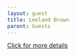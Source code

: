 ```yaml
---
layout: guest
title: Leeland Brown
parent: Guests
---
```



<div class="badge-base LI-profile-badge" data-locale="en_US" data-size="medium" data-theme="light" data-type="VERTICAL" data-vanity="leland-brown-3223a05a" data-version="v1"><a class="badge-base__link LI-simple-link" href="https://www.linkedin.com/in/leland-brown-3223a05a?trk=profile-badge">Click for more details</a></div>


